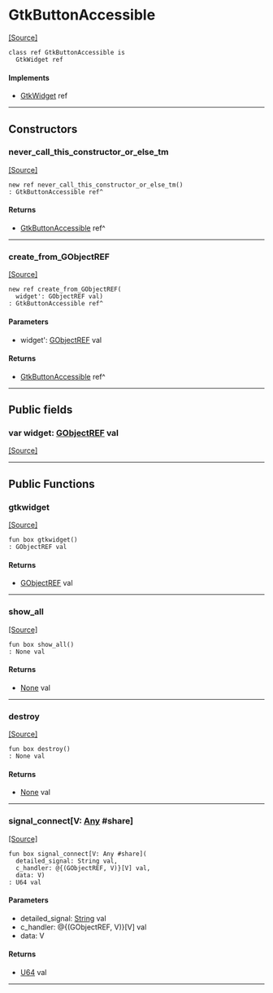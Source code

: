 # GtkButtonAccessible
<span class="source-link">[[Source]](src/gtk3/GtkButtonAccessible.md#L6)</span>
```pony
class ref GtkButtonAccessible is
  GtkWidget ref
```

#### Implements

* [GtkWidget](gtk3-GtkWidget.md) ref

---

## Constructors

### never_call_this_constructor_or_else_tm
<span class="source-link">[[Source]](src/gtk3/GtkButtonAccessible.md#L10)</span>


```pony
new ref never_call_this_constructor_or_else_tm()
: GtkButtonAccessible ref^
```

#### Returns

* [GtkButtonAccessible](gtk3-GtkButtonAccessible.md) ref^

---

### create_from_GObjectREF
<span class="source-link">[[Source]](src/gtk3/GtkButtonAccessible.md#L13)</span>


```pony
new ref create_from_GObjectREF(
  widget': GObjectREF val)
: GtkButtonAccessible ref^
```
#### Parameters

*   widget': [GObjectREF](gtk3-..-gobject-GObjectREF.md) val

#### Returns

* [GtkButtonAccessible](gtk3-GtkButtonAccessible.md) ref^

---

## Public fields

### var widget: [GObjectREF](gtk3-..-gobject-GObjectREF.md) val
<span class="source-link">[[Source]](src/gtk3/GtkButtonAccessible.md#L7)</span>



---

## Public Functions

### gtkwidget
<span class="source-link">[[Source]](src/gtk3/GtkButtonAccessible.md#L9)</span>


```pony
fun box gtkwidget()
: GObjectREF val
```

#### Returns

* [GObjectREF](gtk3-..-gobject-GObjectREF.md) val

---

### show_all
<span class="source-link">[[Source]](src/gtk3/GtkWidget.md#L4)</span>


```pony
fun box show_all()
: None val
```

#### Returns

* [None](builtin-None.md) val

---

### destroy
<span class="source-link">[[Source]](src/gtk3/GtkWidget.md#L10)</span>


```pony
fun box destroy()
: None val
```

#### Returns

* [None](builtin-None.md) val

---

### signal_connect\[V: [Any](builtin-Any.md) #share\]
<span class="source-link">[[Source]](src/gtk3/GtkWidget.md#L13)</span>


```pony
fun box signal_connect[V: Any #share](
  detailed_signal: String val,
  c_handler: @{(GObjectREF, V)}[V] val,
  data: V)
: U64 val
```
#### Parameters

*   detailed_signal: [String](builtin-String.md) val
*   c_handler: @{(GObjectREF, V)}[V] val
*   data: V

#### Returns

* [U64](builtin-U64.md) val

---

